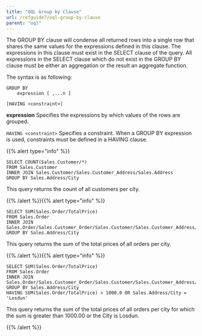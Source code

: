 ```yaml
---
title: "OQL Group by Clause"
url: /refguide7/oql-group-by-clause
parent: "oql"
---
```



The GROUP BY clause will condense all returned rows into a single row that shares the same values for the expressions defined in this clause. The expressions in this clause must exist in the SELECT clause of the query. All expressions in the SELECT clause which do not exist in the GROUP BY clause must be either an aggregation or the result an aggregate function.

The syntax is as following:

```
GROUP BY
    expression [ ,...n ]

[HAVING <constraint>]
```

**expression**
Specifies the expressions by which values of the rows are grouped.

`HAVING <constraint>`
Specifies a constraint. When a GROUP BY expression is used, constraints must be defined in a HAVING clause.

{{% alert type="info" %}}

```
SELECT COUNT(Sales.Customer/*)
FROM Sales.Customer
INNER JOIN Sales.Customer/Sales.Customer_Address/Sales.Address
GROUP BY Sales.Address/City
```

This query returns the count of all customers per city.

{{% /alert %}}{{% alert type="info" %}}

```
SELECT SUM(Sales.Order/TotalPrice)
FROM Sales.Order
INNER JOIN Sales.Order/Sales.Customer_Order/Sales.Customer/Sales.Customer_Address/Sales.Address
GROUP BY Sales.Address/City
```

This query returns the sum of the total prices of all orders per city.

{{% /alert %}}{{% alert type="info" %}}

```
SELECT SUM(Sales.Order/TotalPrice)
FROM Sales.Order
INNER JOIN Sales.Order/Sales.Customer_Order/Sales.Customer/Sales.Customer_Address/Sales.Address
GROUP BY Sales.Address/City
HAVING SUM(Sales.Order/TotalPrice) > 1000.0 OR Sales.Address/City = 'Losdun'
```

This query returns the sum of the total prices of all orders per city for which the sum is greater than 1000.00 or the City is Losdun.

{{% /alert %}}
